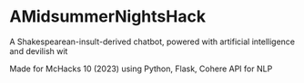 # AMidsummerNightsHack
A Shakespearean-insult-derived chatbot, powered with artificial intelligence and devilish wit

Made for McHacks 10 (2023) using Python, Flask, Cohere API for NLP
